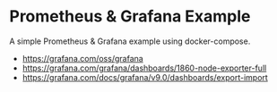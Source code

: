 # Prometheus & Grafana Example
A simple Prometheus & Grafana example using docker-compose.

* https://grafana.com/oss/grafana
* https://grafana.com/grafana/dashboards/1860-node-exporter-full
* https://grafana.com/docs/grafana/v9.0/dashboards/export-import